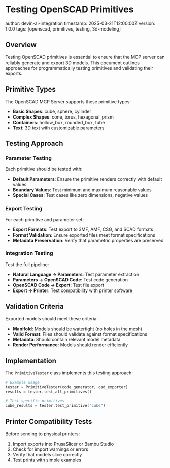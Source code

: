 # Testing OpenSCAD Primitives

<metadata>
  author: devin-ai-integration
  timestamp: 2025-03-21T12:00:00Z
  version: 1.0.0
  tags: [openscad, primitives, testing, 3d-modeling]
</metadata>

## Overview

Testing OpenSCAD primitives is essential to ensure that the MCP server can reliably generate and export 3D models. This document outlines approaches for programmatically testing primitives and validating their exports.

## Primitive Types

The OpenSCAD MCP Server supports these primitive types:

- **Basic Shapes**: cube, sphere, cylinder
- **Complex Shapes**: cone, torus, hexagonal_prism
- **Containers**: hollow_box, rounded_box, tube
- **Text**: 3D text with customizable parameters

## Testing Approach

### Parameter Testing

Each primitive should be tested with:

- **Default Parameters**: Ensure the primitive renders correctly with default values
- **Boundary Values**: Test minimum and maximum reasonable values
- **Special Cases**: Test cases like zero dimensions, negative values

### Export Testing

For each primitive and parameter set:

- **Export Formats**: Test export to 3MF, AMF, CSG, and SCAD formats
- **Format Validation**: Ensure exported files meet format specifications
- **Metadata Preservation**: Verify that parametric properties are preserved

### Integration Testing

Test the full pipeline:

- **Natural Language → Parameters**: Test parameter extraction
- **Parameters → OpenSCAD Code**: Test code generation
- **OpenSCAD Code → Export**: Test file export
- **Export → Printer**: Test compatibility with printer software

## Validation Criteria

Exported models should meet these criteria:

- **Manifold**: Models should be watertight (no holes in the mesh)
- **Valid Format**: Files should validate against format specifications
- **Metadata**: Should contain relevant model metadata
- **Render Performance**: Models should render efficiently

## Implementation

The `PrimitiveTester` class implements this testing approach:

```python
# Example usage
tester = PrimitiveTester(code_generator, cad_exporter)
results = tester.test_all_primitives()

# Test specific primitives
cube_results = tester.test_primitive("cube")
```

## Printer Compatibility Tests

Before sending to physical printers:

1. Import exports into PrusaSlicer or Bambu Studio
2. Check for import warnings or errors
3. Verify that models slice correctly
4. Test prints with simple examples
